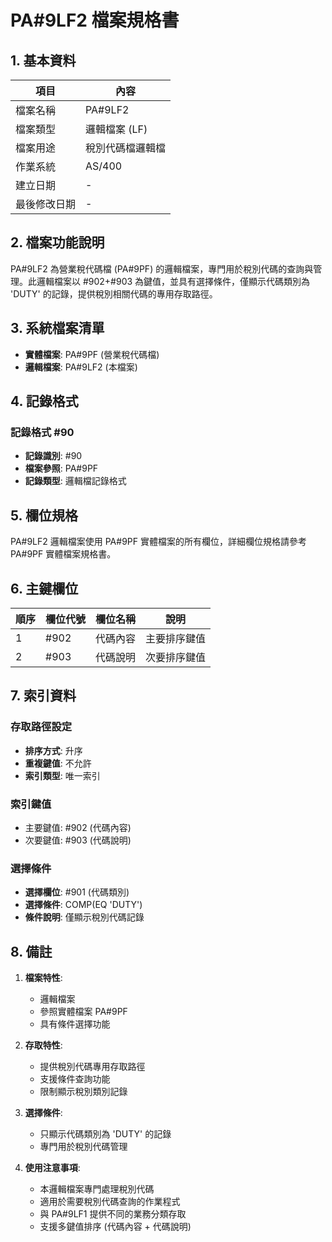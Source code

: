 # PA#9LF2 檔案規格書

## 1. 基本資料

| 項目 | 內容 |
|------|------|
| 檔案名稱 | PA#9LF2 |
| 檔案類型 | 邏輯檔案 (LF) |
| 檔案用途 | 稅別代碼檔邏輯檔 |
| 作業系統 | AS/400 |
| 建立日期 | - |
| 最後修改日期 | - |

## 2. 檔案功能說明

PA#9LF2 為營業稅代碼檔 (PA#9PF) 的邏輯檔案，專門用於稅別代碼的查詢與管理。此邏輯檔案以 #902+#903 為鍵值，並具有選擇條件，僅顯示代碼類別為 'DUTY' 的記錄，提供稅別相關代碼的專用存取路徑。

## 3. 系統檔案清單

- **實體檔案**: PA#9PF (營業稅代碼檔)
- **邏輯檔案**: PA#9LF2 (本檔案)

## 4. 記錄格式

### 記錄格式 #90
- **記錄識別**: #90
- **檔案參照**: PA#9PF
- **記錄類型**: 邏輯檔記錄格式

## 5. 欄位規格

PA#9LF2 邏輯檔案使用 PA#9PF 實體檔案的所有欄位，詳細欄位規格請參考 PA#9PF 實體檔案規格書。

## 6. 主鍵欄位

| 順序 | 欄位代號 | 欄位名稱 | 說明 |
|------|----------|----------|------|
| 1 | #902 | 代碼內容 | 主要排序鍵值 |
| 2 | #903 | 代碼說明 | 次要排序鍵值 |

## 7. 索引資料

### 存取路徑設定
- **排序方式**: 升序
- **重複鍵值**: 不允許
- **索引類型**: 唯一索引

### 索引鍵值
- 主要鍵值: #902 (代碼內容)
- 次要鍵值: #903 (代碼說明)

### 選擇條件
- **選擇欄位**: #901 (代碼類別)
- **選擇條件**: COMP(EQ 'DUTY')
- **條件說明**: 僅顯示稅別代碼記錄

## 8. 備註

1. **檔案特性**: 
   - 邏輯檔案
   - 參照實體檔案 PA#9PF
   - 具有條件選擇功能

2. **存取特性**:
   - 提供稅別代碼專用存取路徑
   - 支援條件查詢功能
   - 限制顯示稅別類別記錄

3. **選擇條件**:
   - 只顯示代碼類別為 'DUTY' 的記錄
   - 專門用於稅別代碼管理

4. **使用注意事項**:
   - 本邏輯檔案專門處理稅別代碼
   - 適用於需要稅別代碼查詢的作業程式
   - 與 PA#9LF1 提供不同的業務分類存取
   - 支援多鍵值排序 (代碼內容 + 代碼說明) 